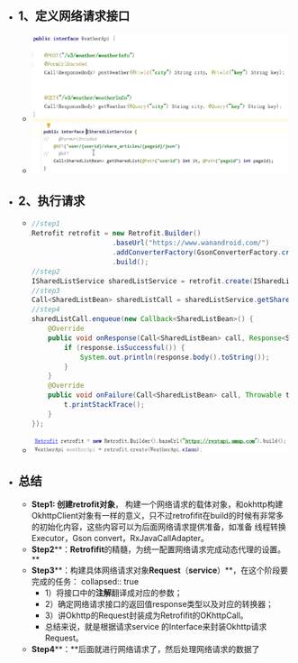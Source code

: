 - ## 1、定义网络请求接口
	- ![image.png](../assets/image_1689763906539_0.png)
	- ![image.png](../assets/image_1689812401508_0.png)
- ## 2、执行请求
	- ```java
	  //step1
	  Retrofit retrofit = new Retrofit.Builder()
	                      .baseUrl("https://www.wanandroid.com/")
	                      .addConverterFactory(GsonConverterFactory.create(new Gson()))
	                      .build();
	  //step2
	  ISharedListService sharedListService = retrofit.create(ISharedListService.class);
	  //step3
	  Call<SharedListBean> sharedListCall = sharedListService.getSharedList(2,1);
	  //step4
	  sharedListCall.enqueue(new Callback<SharedListBean>() {
	      @Override
	      public void onResponse(Call<SharedListBean> call, Response<SharedListBean> response{
	          if (response.isSuccessful()) {
	              System.out.println(response.body().toString());
	          }
	      }
	      @Override
	      public void onFailure(Call<SharedListBean> call, Throwable t) {
	          t.printStackTrace();
	      }
	  });
	  ```
	- ![image.png](../assets/image_1689763947076_0.png)
- ## 总结
	- **Step1: 创建retrofit对象**， 构建一个网络请求的载体对象，和okhttp构建OkhttpClient对象有一样的意义，只不过retrofifit在build的时候有非常多的初始化内容，这些内容可以为后面网络请求提供准备，如准备 线程转换Executor，Gson convert，RxJavaCallAdapter。
	- **Step2****：****Retrofifit****的精髓，为统一配置网络请求完成动态代理的设置。**
	- **Step3****：构建具体网络请求对象****Request****（****service****）**，在这个阶段要完成的任务：
	  collapsed:: true
		- 1）将接口中的**注解**翻译成对应的参数；
		- 2）确定网络请求接口的返回值response类型以及对应的转换器；
		- 3）讲Okhttp的Request封装成为Retrofifit的OKhttpCall。
		- 总结来说，就是根据请求service 的Interface来封装Okhttp请求Request。
	- **Step4****：**后面就进行网络请求了，然后处理网络请求的数据了